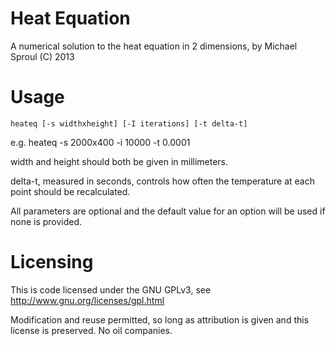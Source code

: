 Heat Equation
============

A numerical solution to the heat equation in 2 dimensions, by Michael Sproul (C) 2013

# Usage

	heateq [-s widthxheight] [-I iterations] [-t delta-t]

e.g.
	heateq -s 2000x400 -i 10000 -t 0.0001

width and height should both be given in millimeters.

delta-t, measured in seconds, controls how often the temperature at each point should be recalculated.

All parameters are optional and the default value for an option will be used if none is provided.

# Licensing
This is code licensed under the GNU GPLv3, see http://www.gnu.org/licenses/gpl.html

Modification and reuse permitted, so long as attribution is given and this license is preserved. No oil companies. 
